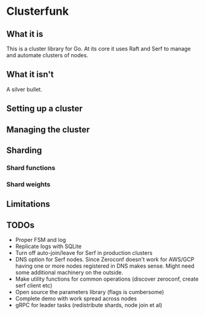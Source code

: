 # Clusterfunk

## What it is

This is a cluster library for Go. At its core it uses Raft and Serf to manage
and automate clusters of nodes.

## What it isn't

A silver bullet.

## Setting up a cluster

## Managing the cluster

## Sharding

### Shard functions

### Shard weights

## Limitations

## TODOs

* Proper FSM and log
* Replicate logs with SQLite
* Turn off auto-join/leave for Serf in production clusters
* DNS option for Serf nodes. Since Zeroconf doesn't work for AWS/GCP
having one or more nodes registered in DNS makes sense. Might need
some additional machinery on the outside.
* Make utility functions for common operations (discover zeroconf, create
serf client etc)
* Open source the parameters library (flags is cumbersome)
* Complete demo with work spread across nodes
* gRPC for leader tasks (redistribute shards, node join et al)
